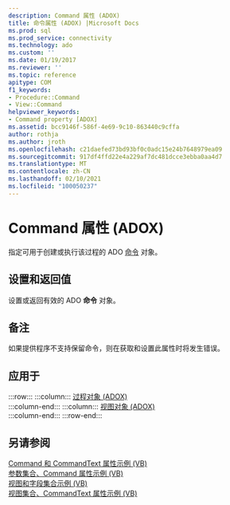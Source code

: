 ```yaml
---
description: Command 属性 (ADOX)
title: 命令属性 (ADOX) |Microsoft Docs
ms.prod: sql
ms.prod_service: connectivity
ms.technology: ado
ms.custom: ''
ms.date: 01/19/2017
ms.reviewer: ''
ms.topic: reference
apitype: COM
f1_keywords:
- Procedure::Command
- View::Command
helpviewer_keywords:
- Command property [ADOX]
ms.assetid: bcc9146f-586f-4e69-9c10-863440c9cffa
author: rothja
ms.author: jroth
ms.openlocfilehash: c21daefed73bd93bf0c0adc15e24b7648979ea09
ms.sourcegitcommit: 917df4ffd22e4a229af7dc481dcce3ebba0aa4d7
ms.translationtype: MT
ms.contentlocale: zh-CN
ms.lasthandoff: 02/10/2021
ms.locfileid: "100050237"
---
```

# <a name="command-property-adox"></a>Command 属性 (ADOX)
指定可用于创建或执行该过程的 ADO [命令](../ado-api/command-object-ado.md) 对象。  
  
## <a name="settings-and-return-values"></a>设置和返回值  
 设置或返回有效的 ADO **命令** 对象。  
  
## <a name="remarks"></a>备注  
 如果提供程序不支持保留命令，则在获取和设置此属性时将发生错误。  
  
## <a name="applies-to"></a>应用于  

:::row:::
    :::column:::
        [过程对象 (ADOX)](./procedure-object-adox.md)  
    :::column-end:::
    :::column:::
        [视图对象 (ADOX)](./view-object-adox.md)  
    :::column-end:::
:::row-end:::

## <a name="see-also"></a>另请参阅  
 [Command 和 CommandText 属性示例 (VB) ](./command-and-commandtext-properties-example-vb.md)   
 [参数集合、Command 属性示例 (VB) ](./parameters-collection-command-property-example-vb.md)   
 [视图和字段集合示例 (VB) ](./views-and-fields-collections-example-vb.md)   
 [视图集合、CommandText 属性示例 (VB)](./views-collection-commandtext-property-example-vb.md)